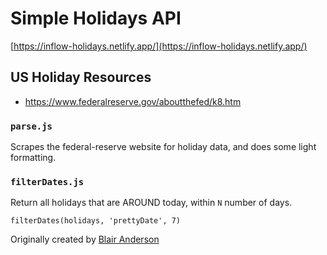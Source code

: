 # Simple Holidays API

[https://inflow-holidays.netlify.app/](https://inflow-holidays.netlify.app/)


## US Holiday Resources

- https://www.federalreserve.gov/aboutthefed/k8.htm

### `parse.js`

Scrapes the federal-reserve website for holiday data, and does some light formatting.


### `filterDates.js`

Return all holidays that are AROUND today, within `N` number of days.

`filterDates(holidays, 'prettyDate', 7)`

Originally created by [Blair Anderson](https://github.com/blairanderson)
